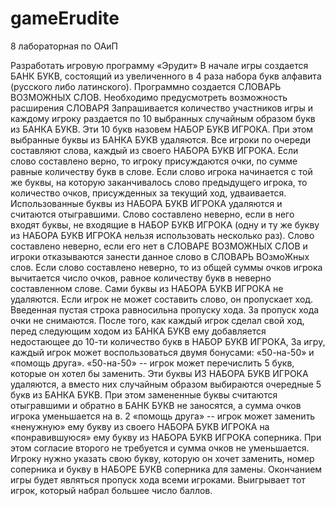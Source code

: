 # gameErudite
8 лабораторная по ОАиП

Разработать игровую программу «Эрудит»
В начале игры создается БАНК БУКВ, состоящий из увеличенного в 4 раза набора букв алфавита (русского либо латинского).
Программно создается СЛОВАРЬ ВОЗМОЖНЫХ СЛОВ. Необходимо предусмотреть возможность расширения СЛОВАРЯ
Запрашивается количество участников игры и каждому игроку раздается по 10 выбранных случайным образом букв из БАНКА БУКВ. Эти 10 букв назовем НАБОР БУКВ ИГРОКА. При этом выбранные буквы из БАНКА БУКВ удаляются.
Все игроки по очереди составляют слова, каждый из своего НАБОРА БУКВ ИГРОКА.
Если слово составлено верно, то игроку присуждаются очки, по сумме равные количеству букв в слове.
Если слово игрока начинается с той же буквы, на которую заканчивалось слово предыдущего игрока, то количество очков, присужденных за текущий ход, удваивается.
Использованные буквы из НАБОРА БУКВ ИГРОКА удаляются и считаются отыгравшими.
Слово составлено неверно, если в него входят буквы, не входящие в НАБОР БУКВ ИГРОКА (одну и ту же букву из НАБОРА БУКВ ИГРОКА нельзя использовать несколько раз).
Слово составлено неверно, если его нет в СЛОВАРЕ ВОЗМОЖНЫХ СЛОВ и игроки отказываются занести данное слово в СЛОВАРЬ ВОзмоЖных слов.
Если слово составлено неверно, то из общей суммы очков игрока вычитается число очков, равное количеству букв в неверно составленном слове. Сами буквы из НАБОРА БУКВ ИГРОКА не удаляются.
Если игрок не может составить слово, он пропускает ход. Введенная пустая строка равносильна пропуску хода. За пропуск хода очки не снимаются.
После того, как каждый игрок сделал свой ход, перед следующим ходом из БАНКА БУКВ ему добавляется недостающее до 10-ти количество букв в НАБОР БУКВ ИГРОКА,
За игру, каждый игрок может воспользоваться двумя бонусами: «50-на-50» и «помощь друга».
«50-на-50» -- игрок может перечислить 5 букв, которые он хотел бы заменить. Эти буквы ИЗ НАБОРА БУКВ ИГРОКА удаляются, а вместо них случайным образом выбираются очередные 5 букв из БАНКА БУКВ. При этом замененные буквы считаются отыгравшими и обратно в БАНК БУКВ не заносятся, а сумма очков игрока уменьшается на в. 2
«помощь друга» -- игрок может заменить «ненужную» ему букву из своего
НАБОРА БУКВ ИГРОКА на «понравившуюся» ему букву из НАБОРА БУКВ ИГРОКА соперника. При этом согласие второго не требуется и сумма очков не уменьшается. Игроку нужно указать свою букву, которую он хочет заменить, номер соперника и букву в НАБОРЕ БУКВ соперника для замены.
Окончанием игры будет являться пропуск хода всеми игроками. Выигрывает тот игрок, который набрал большее число баллов.
